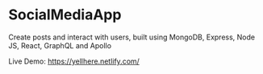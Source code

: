 # SocialMediaApp
Create posts and interact with users, built using MongoDB, Express, Node JS, React, GraphQL and Apollo

Live Demo: https://yellhere.netlify.com/
